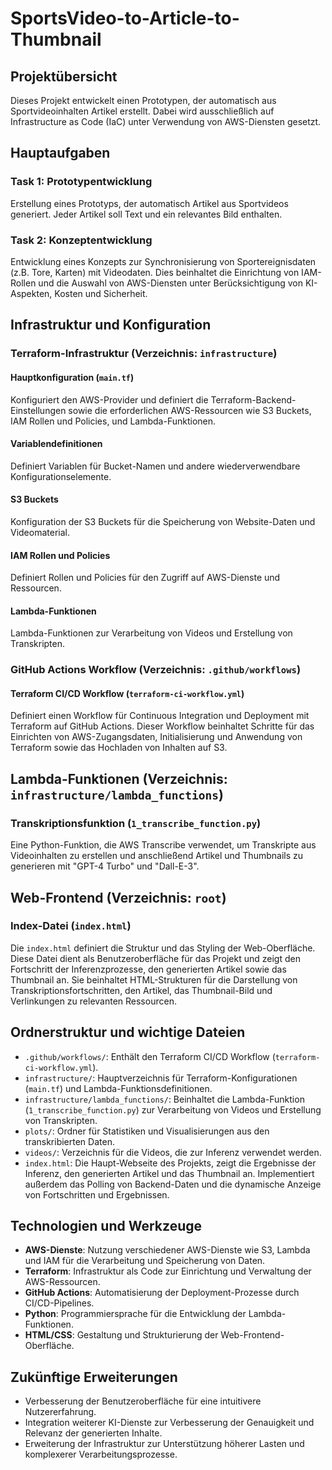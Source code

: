 # SportsVideo-to-Article-to-Thumbnail

## Projektübersicht
Dieses Projekt entwickelt einen Prototypen, der automatisch aus Sportvideoinhalten Artikel erstellt. Dabei wird ausschließlich auf Infrastructure as Code (IaC) unter Verwendung von AWS-Diensten gesetzt.

## Hauptaufgaben

### Task 1: Prototypentwicklung
Erstellung eines Prototyps, der automatisch Artikel aus Sportvideos generiert. Jeder Artikel soll Text und ein relevantes Bild enthalten.

### Task 2: Konzeptentwicklung
Entwicklung eines Konzepts zur Synchronisierung von Sportereignisdaten (z.B. Tore, Karten) mit Videodaten. Dies beinhaltet die Einrichtung von IAM-Rollen und die Auswahl von AWS-Diensten unter Berücksichtigung von KI-Aspekten, Kosten und Sicherheit.

## Infrastruktur und Konfiguration

### Terraform-Infrastruktur (Verzeichnis: `infrastructure`)

#### Hauptkonfiguration (`main.tf`)
Konfiguriert den AWS-Provider und definiert die Terraform-Backend-Einstellungen sowie die erforderlichen AWS-Ressourcen wie S3 Buckets, IAM Rollen und Policies, und Lambda-Funktionen.

#### Variablendefinitionen
Definiert Variablen für Bucket-Namen und andere wiederverwendbare Konfigurationselemente.

#### S3 Buckets
Konfiguration der S3 Buckets für die Speicherung von Website-Daten und Videomaterial.

#### IAM Rollen und Policies
Definiert Rollen und Policies für den Zugriff auf AWS-Dienste und Ressourcen.

#### Lambda-Funktionen
Lambda-Funktionen zur Verarbeitung von Videos und Erstellung von Transkripten.

### GitHub Actions Workflow (Verzeichnis: `.github/workflows`)

#### Terraform CI/CD Workflow (`terraform-ci-workflow.yml`)
Definiert einen Workflow für Continuous Integration und Deployment mit Terraform auf GitHub Actions. Dieser Workflow beinhaltet Schritte für das Einrichten von AWS-Zugangsdaten, Initialisierung und Anwendung von Terraform sowie das Hochladen von Inhalten auf S3.

## Lambda-Funktionen (Verzeichnis: `infrastructure/lambda_functions`)

### Transkriptionsfunktion (`1_transcribe_function.py`)
Eine Python-Funktion, die AWS Transcribe verwendet, um Transkripte aus Videoinhalten zu erstellen und anschließend Artikel und Thumbnails zu generieren mit "GPT-4 Turbo" und "Dall-E-3".

## Web-Frontend (Verzeichnis: `root`)

### Index-Datei (`index.html`)
Die `index.html` definiert die Struktur und das Styling der Web-Oberfläche. Diese Datei dient als Benutzeroberfläche für das Projekt und zeigt den Fortschritt der Inferenzprozesse, den generierten Artikel sowie das Thumbnail an. Sie beinhaltet HTML-Strukturen für die Darstellung von Transkriptionsfortschritten, den Artikel, das Thumbnail-Bild und Verlinkungen zu relevanten Ressourcen.

## Ordnerstruktur und wichtige Dateien

- `.github/workflows/`: Enthält den Terraform CI/CD Workflow (`terraform-ci-workflow.yml`).
- `infrastructure/`: Hauptverzeichnis für Terraform-Konfigurationen (`main.tf`) und Lambda-Funktionsdefinitionen.
- `infrastructure/lambda_functions/`: Beinhaltet die Lambda-Funktion (`1_transcribe_function.py`) zur Verarbeitung von Videos und Erstellung von Transkripten.
- `plots/`: Ordner für Statistiken und Visualisierungen aus den transkribierten Daten.
- `videos/`: Verzeichnis für die Videos, die zur Inferenz verwendet werden.
- `index.html`: Die Haupt-Webseite des Projekts, zeigt die Ergebnisse der Inferenz, den generierten Artikel und das Thumbnail an. Implementiert außerdem das Polling von Backend-Daten und die dynamische Anzeige von Fortschritten und Ergebnissen.

## Technologien und Werkzeuge

- **AWS-Dienste**: Nutzung verschiedener AWS-Dienste wie S3, Lambda und IAM für die Verarbeitung und Speicherung von Daten.
- **Terraform**: Infrastruktur als Code zur Einrichtung und Verwaltung der AWS-Ressourcen.
- **GitHub Actions**: Automatisierung der Deployment-Prozesse durch CI/CD-Pipelines.
- **Python**: Programmiersprache für die Entwicklung der Lambda-Funktionen.
- **HTML/CSS**: Gestaltung und Strukturierung der Web-Frontend-Oberfläche.

## Zukünftige Erweiterungen

- Verbesserung der Benutzeroberfläche für eine intuitivere Nutzererfahrung.
- Integration weiterer KI-Dienste zur Verbesserung der Genauigkeit und Relevanz der generierten Inhalte.
- Erweiterung der Infrastruktur zur Unterstützung höherer Lasten und komplexerer Verarbeitungsprozesse.

